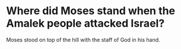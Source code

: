 # Where did Moses stand when the Amalek people attacked Israel?

Moses stood on top of the hill with the staff of God in his hand.
